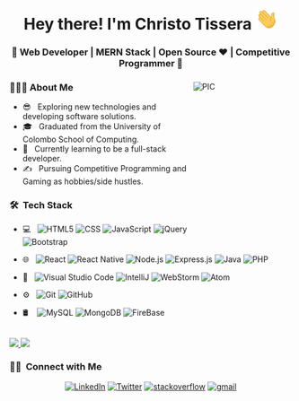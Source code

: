 <h1 align="center">Hey there! I'm Christo Tissera <img src="https://raw.githubusercontent.com/ABSphreak/ABSphreak/master/gifs/Hi.gif" width="40px" /> </h1>
<h3 align="center">🚀 Web Developer | MERN Stack | Open Source ♥ | Competitive Programmer  🚀</h3>
<div>
<img width = "35%" align="right" alt="PIC" height="300px" src="https://www.pngitem.com/pimgs/m/4-42822_apple-tv-copy-developer-illustration-png-transparent-png.png" />
<div align="left"> 
  <h3> 👨🏻‍💻 About Me </h3>

  - 😎 &nbsp; Exploring new technologies and developing software solutions.
  - 🎓 &nbsp; Graduated from the University of Colombo School of Computing.
  - 🌱 &nbsp; Currently learning to be a full-stack developer.
  - ✍️ &nbsp; Pursuing Competitive Programming and Gaming as hobbies/side hustles.  
</div> 
</div>

<h3> 🛠 &nbsp;Tech Stack</h3>

 - 💻 &nbsp;
  ![HTML5](https://img.shields.io/badge/-HTML5-333333?style=flat&logo=HTML5)
  ![CSS](https://img.shields.io/badge/-CSS-333333?style=flat&logo=CSS3&logoColor=1572B6)
  ![JavaScript](https://img.shields.io/badge/-JavaScript-333333?style=flat&logo=javascript)
  ![jQuery](https://img.shields.io/badge/-JQuery-333333?style=flat&logo=jquery&logoColor=1572B6)
  ![Bootstrap](https://img.shields.io/badge/-Bootstrap-333333?style=flat&logo=bootstrap&logoColor=563D7C)
  
 - 🌐 &nbsp;
  ![React](https://img.shields.io/badge/-React-333333?style=flat&logo=react)
  ![React Native](https://img.shields.io/badge/-React%20Native-333333?style=flat&logo=react)
  ![Node.js](https://img.shields.io/badge/-Node.js-333333?style=flat&logo=node.js)
  ![Express.js](https://img.shields.io/badge/-Express.JS-333333?style=flat&logo=express)
  ![Java](https://img.shields.io/badge/-Java-333333?style=flat&logo=Java&logoColor=007396)
  ![PHP](https://img.shields.io/badge/-PHP-333333?style=flat&logo=PHP&logoColor=777BB4)
  
 - 🔧 &nbsp;
  ![Visual Studio Code](https://img.shields.io/badge/-Visual%20Studio%20Code-333333?style=flat&logo=visual-studio-code&logoColor=007ACC)
  ![IntelliJ](https://img.shields.io/badge/-IntelliJ%20IDEA-333333?style=flat&logo=IntelliJ-IDEA)
  ![WebStorm](https://img.shields.io/badge/-Web%20Storm-333333?style=flat&logo=WebStorm&logoColor=cyan)
  ![Atom](https://img.shields.io/badge/-Atom-333333?style=flat&logo=Atom&logoColor=green)
 - ⚙️ &nbsp;
  ![Git](https://img.shields.io/badge/-Git-333333?style=flat&logo=git)
  ![GitHub](https://img.shields.io/badge/-GitHub-333333?style=flat&logo=github)
- 🛢 &nbsp;&nbsp;
  ![MySQL](https://img.shields.io/badge/-MySQL-333333?style=flat&logo=mysql)
  ![MongoDB](https://img.shields.io/badge/-MongoDB-333333?style=flat&logo=mongodb)
  ![FireBase](https://img.shields.io/badge/-FireBase-333333?style=flat&logo=firebase)



<br/>

<a href="https://github.com/ChristoT98">
  <img height="180em" src="https://github-readme-stats.vercel.app/api?username=ChristoT98&theme=buefy&show_icons=true" />
  <img height="180em" src="https://github-readme-stats.vercel.app/api/top-langs/?username=ChristoT98&theme=buefy&layout=compact" />
</a>

<br/>

<h3> 🤝🏻 &nbsp;Connect with Me </h3>

<p align="center">
<a href="https://www.linkedin.com/in/christo-tissera-6a20b31b7"><img alt="LinkedIn" src="https://img.shields.io/badge/LinkedIn-Christo%20Tissera-blue?style=flat-square&logo=linkedin"></a>
<a href="https://twitter.com/ChristoT98"><img alt="Twitter" src="https://img.shields.io/badge/Twitter-Christo%20Tissera-blue?style=flat-square&logo=twitter"></a>
<a href="https://stackoverflow.com/users/14253183/christo-tissera"><img alt="stackoverflow" src="https://img.shields.io/badge/Stack overflow-Christo%20Tissera-blue?style=flat-square&logo=stackoverflow&logoColor=white"></a>
  <a href="mailto:christolakshan@gmail.com"><img alt="gmail" src="https://img.shields.io/badge/Gmail-Christo%20Tissera-blue?style=flat-square&logo=gmail&logoColor=white"></a>
</p>

